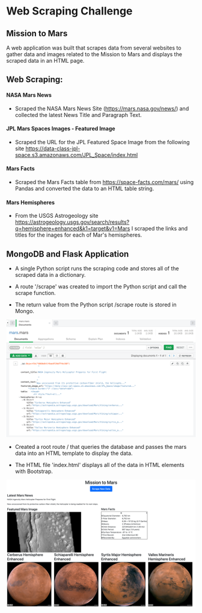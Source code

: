 # Web Scraping Challenge
## Mission to Mars

A web application was built that scrapes data from several websites to gather data and images related to the Mission to Mars and displays the scraped data in an HTML page.

## Web Scraping:

#### NASA Mars News

* Scraped the NASA Mars News Site (https://mars.nasa.gov/news/) and collected the latest News Title and Paragraph Text. 

#### JPL Mars Spaces Images - Featured Image

* Scraped the URL for the JPL Featured Space Image from the following site https://data-class-jpl-space.s3.amazonaws.com/JPL_Space/index.html

#### Mars Facts

* Scraped the Mars Facts table from https://space-facts.com/mars/ using Pandas and converted the data to an HTML table string. 

#### Mars Hemispheres

* From the USGS Astrogeology site https://astrogeology.usgs.gov/search/results?q=hemisphere+enhanced&k1=target&v1=Mars I scraped the links and titles for the inages for each of Mar's hemispheres. 


## MongoDB and Flask Application

* A single Python script runs the scraping code and stores all of the scraped data in a dictionary.

* A route '/scrape' was created to import the Python script and call the scrape function. 

* The return value from the Python script /scrape route is stored in Mongo. 

![Mongo DB](/mongodb_mars.png)

* Created a root route / that queries the database and passes the mars data into an HTML template to display the data.

* The HTML file 'index.html' displays all of the data in HTML elements with Bootstrap. 



![Final Application](/Final_App.png)
